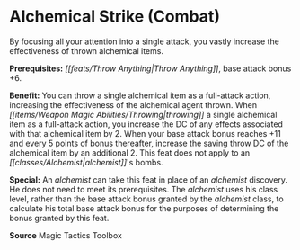 ﻿---
cssclass: [feats]

---
# Alchemical Strike (Combat)

By focusing all your attention into a single attack, you vastly increase the effectiveness of thrown alchemical items.

**Prerequisites:** _[[feats/Throw Anything|Throw Anything]]_, base attack bonus +6.

**Benefit:** You can throw a single alchemical item as a full-attack action, increasing the effectiveness of the alchemical agent thrown. When _[[items/Weapon Magic Abilities/Throwing|throwing]]_ a single alchemical item as a full-attack action, you increase the DC of any effects associated with that alchemical item by 2. When your base attack bonus reaches +11 and every 5 points of bonus thereafter, increase the saving throw DC of the alchemical item by an additional 2. This feat does not apply to an _[[classes/Alchemist|alchemist]]_'s bombs.

**Special:** An _alchemist_ can take this feat in place of an _alchemist_ discovery. He does not need to meet its prerequisites. The _alchemist_ uses his class level, rather than the base attack bonus granted by the _alchemist_ class, to calculate his total base attack bonus for the purposes of determining the bonus granted by this feat.

**Source** Magic Tactics Toolbox